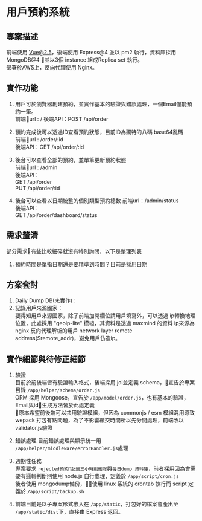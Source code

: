 # 用戶預約系統  
## 專案描述
前端使用 Vue@2.5，後端使用 Express@4 並以 pm2 執行，資料庫採用 MongoDB@4 並以3個 instance 組成Replica set 執行。  
部署於AWS上，反向代理使用 Nginx。

## 實作功能
1. 用戶可於瀏覽器創建預約，並實作基本的驗證與錯誤處理，一個Email僅能預約一筆。  
前端url : /
後端API：POST /api/order

2. 預約完成後可以透過ID查看預約狀態，目前ID為獨特的八碼 base64亂碼    
前端url : /order/:id  
後端API：GET /api/order/:id  

3. 後台可以查看全部的預約，並單筆更新預約狀態    
前端url : /admin  
後端API：  
GET /api/order  
PUT /api/order/:id  

4. 後台可以查看以日期統整的個別類型預約總數
前端url：/admin/status  
後端API：  
GET /api/order/dashboard/status

## 需求釐清   
部分需求有些比較細碎就沒有特別詢問，以下是整理列表
1. 預約時間是單指日期還是要精準到時間？目前是採用日期

## 方案套討
1. Daily Dump DB(未實作)：
2. 記錄用戶來源國家：  
要得知用戶來源國家，除了前端加開欄位請用戶填寫外，可以透過 ip轉換地理位置，此處採用 "geoip-lite" 模組，其資料是透過 maxmind 的資料
ip來源為 nginx 反向代理解析的用戶 network layer remote address($remote_addr)，避免用戶仿造ip。

## 實作細節與待修正細節
1. 驗證  
目前於前後端皆有驗證輸入格式，後端採用 joi並定義 schema，宣告於專案目錄 `/app/helper/schema/order.js`  
ORM 採用 Mongoose，宣告於 `/app/model/order.js`，也有基本的驗證，Email與id生成方法皆於此處定義  
原本希望前後端可以共用驗證模組，但因為 commonjs / esm 模組混用導致 wepack 打包有點問題，為了不影響繳交時間所以先分開處理，前端改以 validator.js驗證 

2. 錯誤處理
目前錯誤處理與顯示統一用 `/app/helper/middleware/errorHandler.js`處理

3. 週期性任務   
專案要求 `rejected預約超過三小時則刪除`與`每日dump 資料庫`，前者採用因為會需要有邏輯判斷則使用 node.js 自行處理，定義於 `/app/script/cron.js`  
後者使用 mongodump備份，使用 linux 系統的 crontab 執行而 script 定義於 `/app/script/backup.sh`

4. 前端目前是以子專案形式嵌入在 `/app/static`，打包好的檔案會產出至 `/app/static/dist`下，直接由 Express 返回。

